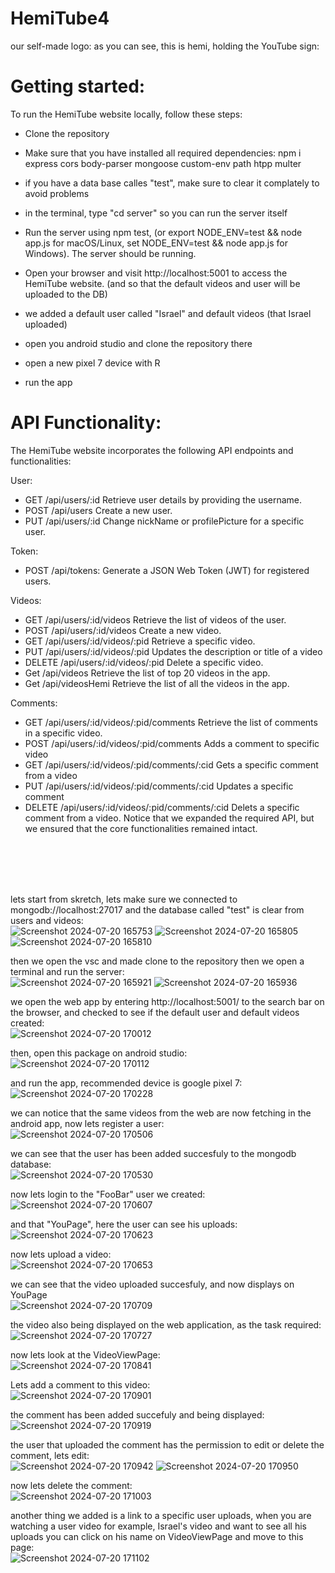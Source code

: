 # HemiTube4

our self-made logo: as you can see, this is hemi, holding the YouTube sign:

# Getting started:
To run the HemiTube website locally, follow these steps:

- Clone the repository

- Make sure that you have installed all required dependencies: npm i express cors body-parser mongoose custom-env path htpp multer

- if you have a data base calles "test", make sure to clear it complately to avoid problems

- in the terminal, type "cd server" so you can run the server itself

- Run the server using npm test, (or export NODE_ENV=test && node app.js for macOS/Linux, set NODE_ENV=test && node app.js for Windows). The server should be running.

- Open your browser and visit http://localhost:5001 to access the HemiTube website. (and so that the default videos and user will be uploaded to the DB)

- we added a default user called "Israel" and default videos (that Israel uploaded)
  
- open you android studio and clone the repository there
  
- open a new pixel 7 device with R
  
- run the app

# API Functionality:
The HemiTube website incorporates the following API endpoints and functionalities:

User:

- GET /api/users/:id Retrieve user details by providing the username.
- POST /api/users Create a new user.
- PUT /api/users/:id Change nickName or profilePicture for a specific user.

Token:

- POST /api/tokens: Generate a JSON Web Token (JWT) for registered users.

Videos:

- GET /api/users/:id/videos Retrieve the list of videos of the user.
- POST /api/users/:id/videos Create a new video.
- GET /api/users/:id/videos/:pid Retrieve a specific video.
- PUT /api/users/:id/videos/:pid Updates the description or title of a video
- DELETE /api/users/:id/videos/:pid Delete a specific video.
- Get /api/videos Retrieve the list of top 20 videos in the app.
- Get /api/videosHemi Retrieve the list of all the videos in the app.

Comments:

- GET /api/users/:id/videos/:pid/comments Retrieve the list of comments in a specific video.
- POST /api/users/:id/videos/:pid/comments Adds a comment to specific video
- GET /api/users/:id/videos/:pid/comments/:cid Gets a specific comment from a video
- PUT /api/users/:id/videos/:pid/comments/:cid Updates a specific comment
- DELETE /api/users/:id/videos/:pid/comments/:cid Delets a specific comment from a video.
Notice that we expanded the required API, but we ensured that the core functionalities remained intact.

<br />
<br />
<br />
<br />

lets start from skretch, lets make sure we connected to mongodb://localhost:27017 and the database called "test" is clear from users and videos:
<br />
![Screenshot 2024-07-20 165753](https://github.com/user-attachments/assets/ea07795c-f28e-4983-bcb4-25f9e997b340)
![Screenshot 2024-07-20 165805](https://github.com/user-attachments/assets/3bdd4073-f61f-45ce-912d-98bbda34daed)
![Screenshot 2024-07-20 165810](https://github.com/user-attachments/assets/9be2a9cf-a0bf-4fd8-a0a2-708cb3815756)

then we open the vsc and made clone to the repository then we open a terminal and run the server:
<br />
![Screenshot 2024-07-20 165921](https://github.com/user-attachments/assets/3ad32c75-08c8-441d-91a0-31ed85d0c71b)
![Screenshot 2024-07-20 165936](https://github.com/user-attachments/assets/a98a0faf-b776-4abd-a6cc-c41a6938f363)


we open the web app by entering http://localhost:5001/ to the search bar on the browser, and checked to see if the default user and default videos created:
<br />
![Screenshot 2024-07-20 170012](https://github.com/user-attachments/assets/fcffdaf3-f0ef-4398-80c6-4aa28a76c664)

then, open this package on android studio:
<br />
![Screenshot 2024-07-20 170112](https://github.com/user-attachments/assets/7eaad993-7999-42d5-8534-f82da4ab697c)

and run the app, recommended device is google pixel 7:
<br />
![Screenshot 2024-07-20 170228](https://github.com/user-attachments/assets/5c9c2f25-a44a-4d1f-a16e-9cbb4fd41b8a)

we can notice that the same videos from the web are now fetching in the android app, now lets register a user:
<br />
![Screenshot 2024-07-20 170506](https://github.com/user-attachments/assets/4ca4d9f3-6ff1-4b5e-b08f-c8b943ef8577)

we can see that the user has been added succesfuly to the mongodb database:
<br />
![Screenshot 2024-07-20 170530](https://github.com/user-attachments/assets/d7811ebb-0ed7-402b-bd60-7fda911741c8)

now lets login to the "FooBar" user we created:
<br />
![Screenshot 2024-07-20 170607](https://github.com/user-attachments/assets/e010aa5b-b029-4e2e-9be7-38f52b84626e)

and that "YouPage", here the user can see his uploads:
<br />
![Screenshot 2024-07-20 170623](https://github.com/user-attachments/assets/7d5ec3f7-dbbc-4258-bed5-02a0ac4b7ba5)

now lets upload a video:
<br />
![Screenshot 2024-07-20 170653](https://github.com/user-attachments/assets/56785941-b406-495a-a623-4c04c5510aa6)

we can see that the video uploaded succesfuly, and now displays on YouPage
<br />
![Screenshot 2024-07-20 170709](https://github.com/user-attachments/assets/514cda93-eeb2-436d-9055-89bf95377c06)

the video also being displayed on the web application, as the task required:
<br />
![Screenshot 2024-07-20 170727](https://github.com/user-attachments/assets/9b0c873c-1b19-4c8f-8e5a-4e221b7f60d4)

now lets look at the VideoViewPage:
<br />
![Screenshot 2024-07-20 170841](https://github.com/user-attachments/assets/768e61e5-a973-499b-8129-f416f777b3c0)

Lets add a comment to this video:
<br />
![Screenshot 2024-07-20 170901](https://github.com/user-attachments/assets/b51be848-5ce6-4691-9f50-cde91c19fde9)

the comment has been added succefuly and being displayed:
<br />
![Screenshot 2024-07-20 170919](https://github.com/user-attachments/assets/9f392172-32bd-4cb2-a635-f6c48e39e913)

the user that uploaded the comment has the permission to edit or delete the comment, lets edit:
<br />
![Screenshot 2024-07-20 170942](https://github.com/user-attachments/assets/b6567c76-8c5f-4d9f-b35b-5f855051c255)
![Screenshot 2024-07-20 170950](https://github.com/user-attachments/assets/85f8adb5-46b2-4b7d-a53d-ac9fd93cce2e)

now lets delete the comment:
<br />
![Screenshot 2024-07-20 171003](https://github.com/user-attachments/assets/caee1c67-9e33-4437-b0ac-89538edcf00d)

another thing we added is a link to a specific user uploads, when you are watching a user video for example, Israel's video and want to see all his uploads you can click on his name on VideoViewPage and move to this page:
<br />
![Screenshot 2024-07-20 171102](https://github.com/user-attachments/assets/5c54d62b-b06c-4b8a-8a4c-d967ce0238bf)

